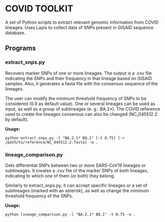 # COVID TOOLKIT
A set of Python scripts to extract relevant genomic information from COVID lineages. Uses Lapis to collect data of SNPs present in GISAID sequence database.

## Programs
### extract_snps.py
Recovers marker SNPs of one or more lineages. The output is a .csv file indicating the SNPs and their frequency in that lineage based on GISAID samples. Also, it generates a fasta file with the consensus sequence of the lineages.

The user can modify the minimum threshold frequency of SNPs to be considered (0.9 as default value). One or several lineages can be used as input, as well as a group of sublineages (e. g.: BA.2*). The COVID reference used to create the lineages consensus can also be changed (NC_045512.2 by default).

**Usage:**

```python extract_snps.py -l "BA.2.1* BQ.1" [-t 0.75] [-r /path/to/reference/NC_045512.2.fasta] -o .```

### lineage_comparison.py
Gets differential SNPs between two or more SARS-CoV19 lineages or sublineages. It creates a .csv file of the marker SNPs of both lineages, indicating to which one of them (or both) they belong.

Similarly to extract_snps.py, it can accept specific lineages or a set of sublineages (marked with an asterisk), as well as change the minimum threshold frequency of the SNPs.

**Usage:**

```python lineage_comparison.py -l "BA.2.1* BQ.1" -t 0.75 -o .```
 
